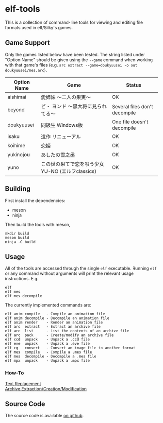 elf-tools
=========

This is a collection of command-line tools for viewing and editing file formats
used in elf/Silky's games.

Game Support
------------

Only the games listed below have been tested. The string listed under "Option
Name" should be given using the `--game` command when working with that game's
files (e.g. `arc extract --game=doukyuusei -o out doukyuusei/mes.arc`).

| Option Name | Game                                             | Status                        |
| ----------- | ------------------------------------------------ | ----------------------------- |
| aishimai    | 愛姉妹 ～二人の果実～                            | OK                            |
| beyond      | ビ・ ヨンド ～黒大将に見られてる～               | Several files don't decompile |
| doukyuusei  | 同級生 Windows版                                 | One file doesn't decompile    |
| isaku       | 遺作 リニューアル                                | OK                            |
| koihime     | 恋姫                                             | OK                            |
| yukinojou   | あしたの雪之丞                                   | OK                            |
| yuno        | この世の果てで恋を唄う少女YU-NO (エルフclassics) | OK                            |

Building
--------

First install the dependencies:

* meson
* ninja

Then build the tools with meson,

    mkdir build
    meson build
    ninja -C build

Usage
-----

All of the tools are accessed through the single `elf` executable. Running
`elf` or any command without arguments will print the relevant usage
instructions. E.g.

    elf
    elf mes
    elf mes decompile

The currently implemented commands are:

    elf anim compile   - Compile an animation file
    elf anim decompile - Decompile an animation file
    elf anim render    - Render an animation file
    elf arc  extract   - Extract an archive file
    elf arc  list      - List the contents of an archive file
    elf arc  pack      - Create/modify an archive file
    elf ccd  unpack    - Unpack a .ccd file
    elf eve  unpack    - Unpack a .eve file
    elf cg   convert   - Convert an image file to another format
    elf mes  compile   - Compile a .mes file
    elf mes  decompile - Decompile a .mes file
    elf mpx  unpack    - Unpack a .mpx file

### How-To

[Text Replacement](README-text.md)  
[Archive Extraction/Creation/Modification](README-arc.md)

Source Code
-----------

The source code is available [on github](https://github.com/nunuhara/elf-tools).
